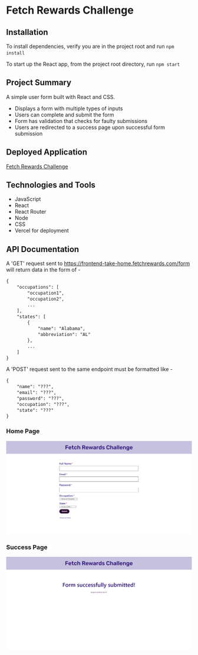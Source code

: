 # Fetch Rewards Challenge

## Installation
To install dependencies, verify you are in the project root and run ``npm install``

To start up the React app, from the project root directory, run ``npm start``

## Project Summary
A simple user form built with React and CSS.  

* Displays a form with multiple types of inputs
* Users can complete and submit the form
* Form has validation that checks for faulty submissions
* Users are redirected to a success page upon successful form submission

## Deployed Application
[Fetch Rewards Challenge](https://fetch-rewards-challenge.vercel.app)

## Technologies and Tools
* JavaScript
* React
* React Router
* Node
* CSS
* Vercel for deployment

## API Documentation
A 'GET' request sent to https://frontend-take-home.fetchrewards.com/form will return data in the form of -
```
{
    "occupations": [
        "occupation1",
        "occupation2",
        ...
    ],
    "states": [
        {
            "name": "Alabama",
            "abbreviation": "AL"
        },
        ...
    ]
}
```

A 'POST' request sent to the same endpoint must be formatted like -
```
{
    "name": "???",
    "email": "???",
    "password": "???",
    "occupation": "???",
    "state": "???"
}
```

### Home Page
![Home Page](src/images/home-page.png)

### Success Page
![Success Page](src/images/success-page.png)
